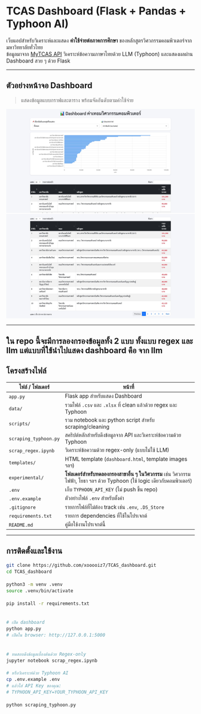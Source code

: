 # TCAS Dashboard (Flask + Pandas + Typhoon AI)

เว็บแอปสำหรับวิเคราะห์และแสดง **ค่าใช้จ่ายต่อภาคการศึกษา** ของหลักสูตรวิศวกรรมคอมพิวเตอร์จากมหาวิทยาลัยทั่วไทย  
ข้อมูลมาจาก [MyTCAS API](https://mytcas.com) วิเคราะห์ข้อความภาษาไทยด้วย LLM (Typhoon) และแสดงผลผ่าน Dashboard สวย ๆ ด้วย Flask

---

## ตัวอย่างหน้าจอ Dashboard

> แสดงข้อมูลแบบกราฟและตาราง พร้อมจัดอันดับตามค่าใช้จ่าย

![ตัวอย่างหน้าจอ Dashboard](templates/template.jpeg)
![ตัวอย่างหน้าจอ Dashboard](templates/template2.jpeg)

---

## ใน repo นี้จะมีการลองกรองข้อมูลทั้ง 2 แบบ ทั้งแบบ regex และ llm แต่แบบที่ใช้นำไปแสดง dashboard คือ จาก llm 

## โครงสร้างไฟล์

| ไฟล์ / โฟลเดอร์ | หน้าที่ |
|------------------|----------|
| `app.py` | Flask app สำหรับแสดง Dashboard |
| `data/` | รวมไฟล์ `.csv` และ `.xlsx` ที่ clean แล้วด้วย regex และ Typhoon |
| `scripts/` | รวม notebook และ python script สำหรับ scraping/cleaning |
| `scraping_typhoon.py` | สคริปต์หลักสำหรับดึงข้อมูลจาก API และวิเคราะห์ข้อความด้วย Typhoon |
| `scrap_regex.ipynb` | วิเคราะห์ข้อความด้วย regex-only (แบบไม่ใช้ LLM) |
| `templates/` | HTML template (`dashboard.html`, template images ฯลฯ) |
| `experimental/` | **โฟลเดอร์สำหรับทดลองกรองสาขาอื่น ๆ ในวิศวกรรม** เช่น วิศวกรรมไฟฟ้า, โยธา ฯลฯ ด้วย Typhoon (ใช้ logic เดียวกับคอมพิวเตอร์) |
| `.env` | เก็บ `TYPHOON_API_KEY` (ไม่ push ขึ้น repo) |
| `.env.example` | ตัวอย่างไฟล์ `.env` สำหรับตั้งค่า |
| `.gitignore` | รายการไฟล์ที่ไม่ต้อง track เช่น `.env`, `.DS_Store` |
| `requirements.txt` | รายการ dependencies ที่ใช้ในโปรเจกต์ |
| `README.md` | คู่มือใช้งานโปรเจกต์นี้ |

---

## การติดตั้งและใช้งาน

```bash
git clone https://github.com/xooooiz7/TCAS_dashboard.git
cd TCAS_dashboard

python3 -m venv .venv
source .venv/bin/activate

pip install -r requirements.txt


# เปิด dashboard
python app.py
# เปิดใน browser: http://127.0.0.1:5000


# ทดสอบดึงข้อมูลเบื้องต้นด้วย Regex-only
jupyter notebook scrap_regex.ipynb

# หรือวิเคราะห์ด้วย Typhoon AI
cp .env.example .env
# แล้วใส่ API Key ของคุณ:
# TYPHOON_API_KEY=YOUR_TYPHOON_API_KEY

python scraping_typhoon.py

